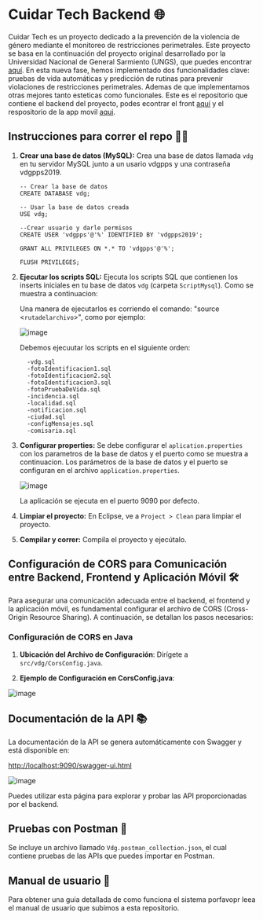 # Cuidar Tech Backend 🌐

Cuidar Tech es un proyecto dedicado a la prevención de la violencia de género mediante el monitoreo de restricciones perimetrales. Este proyecto se basa en la continuación del proyecto original desarrollado por la Universidad Nacional de General Sarmiento (UNGS), que puedes encontrar [aquí](https://www.ungs.edu.ar/new/cuidar-tech-una-posible-solucion-tecnologica-para-intervenir-en-casos-de-violencia-domestica-contra-las-mujeres). En esta nueva fase, hemos implementado dos funcionalidades clave: pruebas de vida automáticas y predicción de rutinas para prevenir violaciones de restricciones perimetrales. Ademas de que implementamos otras mejores tanto esteticas como funcionales. Este es el repositorio que contiene el backend del proyecto, podes econtrar el front [aquí](https://github.com/MatiasM12/Cuidar-Tech-Frontend) y el respositorio de la app movil [aqui](https://github.com/MatiasM12/VdgApp).

## Instrucciones para correr el repo 👨‍🏫

1. **Crear una base de datos (MySQL):** Crea una base de datos llamada `vdg` en tu servidor MySQL junto a un usario vdgpps y una contraseña vdgpps2019.
   ```
   -- Crear la base de datos
   CREATE DATABASE vdg;
      
   -- Usar la base de datos creada
   USE vdg;

   --Crear usuario y darle permisos
   CREATE USER 'vdgpps'@'%' IDENTIFIED BY 'vdgpps2019';

   GRANT ALL PRIVILEGES ON *.* TO 'vdgpps'@'%';
    
   FLUSH PRIVILEGES;
   ```

3. **Ejecutar los scripts SQL:** Ejecuta los scripts SQL que contienen los inserts iniciales en tu base de datos `vdg` (carpeta `ScriptMysql`). Como se muestra a continuacion:

   Una manera de ejecutarlos es corriendo el comando: "source <`rutadelarchivo`>", como por ejemplo:

   ![image](https://github.com/Nicolas2k19/PP2Backend/assets/86579814/72a6ed9f-2881-4863-86eb-6d4710ae9a4c)

   Debemos ejecuutar los scripts en el siguiente orden:
   
         -vdg.sql
         -fotoIdentificacion1.sql
         -fotoIdentificacion2.sql
         -fotoIdentificacion3.sql
         -fotoPruebaDeVida.sql
         -incidencia.sql
         -localidad.sql
         -notificacion.sql
         -ciudad.sql
         -configMensajes.sql
         -comisaria.sql

5. **Configurar properties:** Se debe configurar el `aplication.properties` con los parametros de la base de datos y el puerto como se muestra a continuacion.
   Los parámetros de la base de datos y el puerto se configuran en el archivo `application.properties`.

   ![image](https://github.com/Nicolas2k19/PP2Backend/assets/86579814/ec539424-c248-4ac3-ae84-f9393bab5acb)
   
   La aplicación se ejecuta en el puerto 9090 por defecto.
   
6. **Limpiar el proyecto:** En Eclipse, ve a `Project > Clean` para limpiar el proyecto.

7. **Compilar y correr:** Compila el proyecto y ejecútalo.

## Configuración de CORS para Comunicación entre Backend, Frontend y Aplicación Móvil 🛠️

Para asegurar una comunicación adecuada entre el backend, el frontend y la aplicación móvil, es fundamental configurar el archivo de CORS (Cross-Origin Resource Sharing). A continuación, se detallan los pasos necesarios:

### Configuración de CORS en Java

1. **Ubicación del Archivo de Configuración**: Dirígete a `src/vdg/CorsConfig.java`.

2. **Ejemplo de Configuración en CorsConfig.java**:

![image](https://github.com/Nicolas2k19/PP2Backend/assets/86579814/723d19db-791d-4f3c-b8dc-9e22f02e5f55)


## Documentación de la API 📚

La documentación de la API se genera automáticamente con Swagger y está disponible en:

[http://localhost:9090/swagger-ui.html](http://localhost:9090/swagger-ui.html)

![image](https://github.com/Nicolas2k19/PP2Backend/assets/86579814/e105e139-640a-4384-bebd-e8ad43be27c4)


Puedes utilizar esta página para explorar y probar las API proporcionadas por el backend.

## Pruebas con Postman 🧬

Se incluye un archivo llamado `Vdg.postman_collection.json`, el cual contiene pruebas de las APIs que puedes importar en Postman.

## Manual de usuario 📕
Para obtener una guia detallada de como funciona el sistema porfavopr leea el manual de usuario que subimos a esta repositorio.

